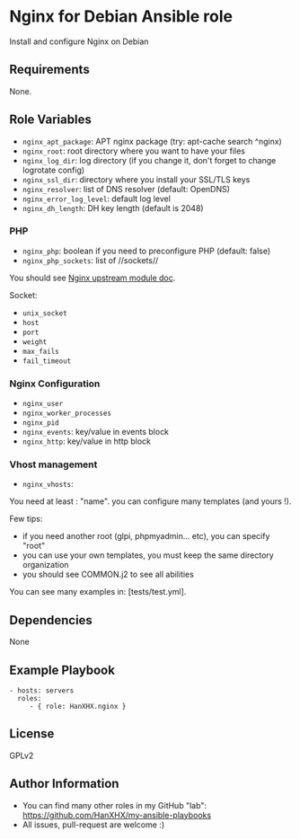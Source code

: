 Nginx for Debian Ansible role
=============================

Install and configure Nginx on Debian

Requirements
------------

None.

Role Variables
--------------

  - `nginx_apt_package`: APT nginx package (try: apt-cache search ^nginx)
  - `nginx_root`: root directory where you want to have your files
  - `nginx_log_dir`: log directory (if you change it, don't forget to change logrotate config)
  - `nginx_ssl_dir`: directory where you install your SSL/TLS keys
  - `nginx_resolver`: list of DNS resolver (default: OpenDNS)
  - `nginx_error_log_level`: default log level
  - `nginx_dh_length`: DH key length (default is 2048)

### PHP

  - `nginx_php`: boolean if you need to preconfigure PHP (default: false)
  - `nginx_php_sockets`: list of //sockets//

You should see [Nginx upstream module doc](http://nginx.org/en/docs/http/ngx_http_upstream_module.html).

Socket:
  - `unix_socket`
  - `host`
  - `port`
  - `weight`
  - `max_fails`
  - `fail_timeout`

### Nginx Configuration

  - `nginx_user`
  - `nginx_worker_processes`
  - `nginx_pid`
  - `nginx_events`: key/value in events block
  - `nginx_http`: key/value in http block

### Vhost management

  - `nginx_vhosts`:

You need at least : "name". you can configure many templates (and yours !).

Few tips:
  - if you need another root (glpi, phpmyadmin... etc), you can specify "root"
  - you can use your own templates, you must keep the same directory organization
  - you should see COMMON.j2 to see all abilities

You can see many examples in: [tests/test.yml].

Dependencies
------------

None

Example Playbook
----------------

    - hosts: servers
      roles:
         - { role: HanXHX.nginx }

License
-------

GPLv2

Author Information
------------------

  - You can find many other roles in my GitHub "lab": https://github.com/HanXHX/my-ansible-playbooks
  - All issues, pull-request are welcome :)

